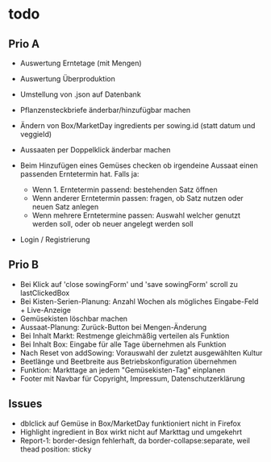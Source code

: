 # todo

## Prio A

- Auswertung Erntetage (mit Mengen)
- Auswertung Überproduktion

- Umstellung von .json auf Datenbank
- Pflanzensteckbriefe änderbar/hinzufügbar machen

- Ändern von Box/MarketDay ingredients per sowing.id (statt datum und veggieId)
- Aussaaten per Doppelklick änderbar machen
- Beim Hinzufügen eines Gemüses checken ob irgendeine Aussaat einen passenden Erntetermin hat. Falls ja:
  - Wenn 1. Erntetermin passend: bestehenden Satz öffnen
  - Wenn anderer Erntetermin passen: fragen, ob Satz nutzen oder neuen Satz anlegen
  - Wenn mehrere Erntetermine passen: Auswahl welcher genutzt werden soll, oder ob neuer angelegt werden soll
- Login / Registrierung

## Prio B

- Bei Klick auf 'close sowingForm' und 'save sowingForm' scroll zu lastClickedBox
- Bei Kisten-Serien-Planung: Anzahl Wochen als mögliches Eingabe-Feld + Live-Anzeige
- Gemüsekisten löschbar machen
- Aussaat-Planung: Zurück-Button bei Mengen-Änderung
- Bei Inhalt Markt: Restmenge gleichmäßig verteilen als Funktion
- Bei Inhalt Box: Eingabe für alle Tage übernehmen als Funktion
- Nach Reset von addSowing: Vorauswahl der zuletzt ausgewählten Kultur
- Beetlänge und Beetbreite aus Betriebskonfiguration übernehmen
- Funktion: Markttage an jedem "Gemüsekisten-Tag" einplanen
- Footer mit Navbar für Copyright, Impressum, Datenschutzerklärung

## Issues

- dblclick auf Gemüse in Box/MarketDay funktioniert nicht in Firefox
- Highlight ingredient in Box wirkt nicht auf Markttag und umgekehrt
- Report-1: border-design fehlerhaft, da border-collapse:separate, weil thead position: sticky

